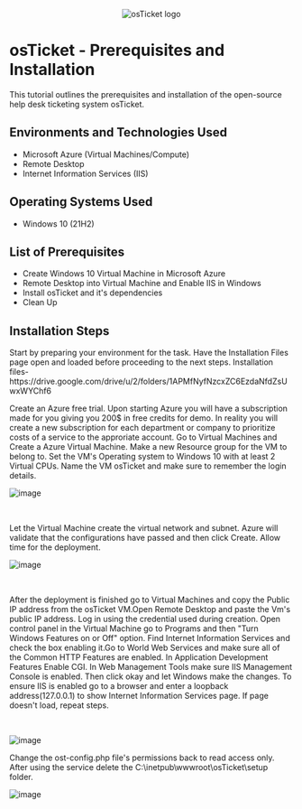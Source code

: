 <p align="center">
<img src="https://i.imgur.com/Clzj7Xs.png" alt="osTicket logo"/>
</p>

<h1>osTicket - Prerequisites and Installation</h1>
This tutorial outlines the prerequisites and installation of the open-source help desk ticketing system osTicket.<br />

<h2>Environments and Technologies Used</h2>

- Microsoft Azure (Virtual Machines/Compute)
- Remote Desktop
- Internet Information Services (IIS)

<h2>Operating Systems Used </h2>

- Windows 10</b> (21H2)

<h2>List of Prerequisites</h2>

- Create Windows 10 Virtual Machine in Microsoft Azure
- Remote Desktop into Virtual Machine and Enable IIS in Windows
- Install osTicket and it's dependencies
- Clean Up


<h2>Installation Steps</h2>
<p> Start by preparing your environment for the task. Have the Installation Files page open and loaded before proceeding to the next steps.
Installation files-
https://drive.google.com/drive/u/2/folders/1APMfNyfNzcxZC6EzdaNfdZsUwxWYChf6
</p>

<p>
Create an Azure free trial. Upon starting Azure you will have a subscription made for you giving you 200$ in free credits for demo. In reality you will create a new subscription for each department or company to prioritize costs of a service to the approriate account. Go to Virtual Machines and Create a 
Azure Virtual Machine. Make a new Resource group for the VM to belong to. Set the VM's Operating system to Windows 10 with at least 2 Virtual CPUs. Name the VM osTicket and make sure to remember the login details.
</p>

<p>

![image](https://github.com/Marcus-Pearce/osticket-prereqs/assets/140969692/4df16852-94c0-4ed1-95b6-5a304eba7bc4)
</p>

<br />

<p>Let the Virtual Machine create the virtual network and subnet. Azure will validate that the configurations have passed and then click Create.
Allow time for the deployment.

</p>
<p>
  
  ![image](https://github.com/Marcus-Pearce/osticket-prereqs/assets/140969692/d6769fe1-b85c-4011-9a80-fbfef7c8c811)

</p>
<br />
<p>

After the deployment is finished go to Virtual Machines and copy the Public IP address from the osTicket VM.Open Remote Desktop and paste the Vm's public IP address. Log in using the credential used during creation. Open control panel in the Virtual Machine go to Programs and then "Turn Windows Features on or Off" option. Find Internet Information Services and check the box enabling it.Go to World Web Services and make sure all of the Common HTTP Features are enabled. In Application Development Features Enable CGI. In Web Management Tools make sure IIS Management Console is enabled. Then click okay and let Windows make the changes. To ensure IIS is enabled go to a browser and enter a loopback address(127.0.0.1) to show Internet Information Services page. If page doesn't load, repeat steps.
</p>
<br />

![image](https://github.com/Marcus-Pearce/osticket-prereqs/assets/140969692/b7d08b20-520c-4a89-96c3-4dbb6d3395f2)
<p> Change the ost-config.php file's permissions back to read access only. After using the service delete the C:\inetpub\wwwroot\osTicket\setup folder. </p>

![image](https://github.com/Mrpearce92/osticket-prereqs/assets/140969692/bedbf321-ee38-45de-91e1-b4bea0408eaa)


